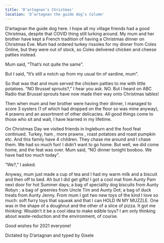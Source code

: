 ```yaml
---
title: 'D’artagnan’s Christmas'
location: 'D’artagnan the guide dog’s Column'
---
```

D’artagnan the guide dog here. I hope all my village friends had a good Christmas, despite that COVID thing still lurking around. My mum and her brother have kept a French tradition of having a Christmas dinner on Christmas Eve. Mum had ordered turkey rissoles for my dinner from Coles Online, but they were out of stock, so Coles delivered chicken and cheese patties instead.

Mum said, “That’s not quite the same”.

But I said, “It’s still a notch up from my usual tin of sardine, mum”.

So that was that and mum served the chicken patties to me with little potatoes. “NO Brussel sprouts?,” I hear you ask. NO. But I heard on ABC Radio that Brussel sprouts have now made their way onto Christmas tables!

Then when mum and her brother were having their dinner, I managed to score 3 oysters (1 of which had dropped on the floor so was mine anyway), 4 prawns and an assortment of other delicacies. All good things come to those who sit and wait, I have learned in my lifetime.

On Christmas Day we visited friends in Ingleburn and the food feat continued. Turkey, ham , more prawns , roast potatoes and roast pumpkin etc. And this family have 4 children. They chase me around and I chase them. We had so much fun! I didn’t want to go home. But well, we did come home, and the feat was over. Mum said, “NO dinner tonight booboo. We have had too much today”.

“We?,” I asked.

Anyway, mum just made a cup of tea and I had my warm milk and a biscuit and then off to bed.
Ah but I did get gifts! I got a cool mat from Aunty Pam next door for hot Summer days; a bag of speciality dog biscuits from Aunty Robyn ; a bag of greenies from Uncle Tim and Aunty Dot; a bag of duck treats from Aunty Jenny. From mum I got two new toys of the kind I love so much: soft furry toys that squeak and that I can HOLD IN MY MUZZLE. One was in the shape of a doughnut and the other of a slice of pizza. It got me thinking: Wouldn’t it be a cool idea to make edible toys? I am only thinking about waste-reduction and the environment, of course.

Good wishes for 2021 everyone!

Dictated by D’artagnan and typed by Gisele
